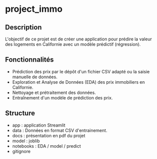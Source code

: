 # project_immo

## Description

L'objectif de ce projet est de créer une application pour prédire la valeur des logements en Californie avec un modèle prédictif (régression).

## Fonctionnalités

- Prédiction des prix par le dépôt d'un fichier CSV adapté ou la saisie manuelle de données.
- Exploration et Analyse de Données (EDA) des prix immobiliers en Californie.
- Nettoyage et prétraitement des données.
- Entraînement d'un modèle de prédiction des prix.

## Structure

- app : application Streamlit 
- data : Données en format CSV d'entrainement.
- docs : présentation en pdf du projet
- model : joblib
- notebooks : EDA / model / predict
- gitignore
